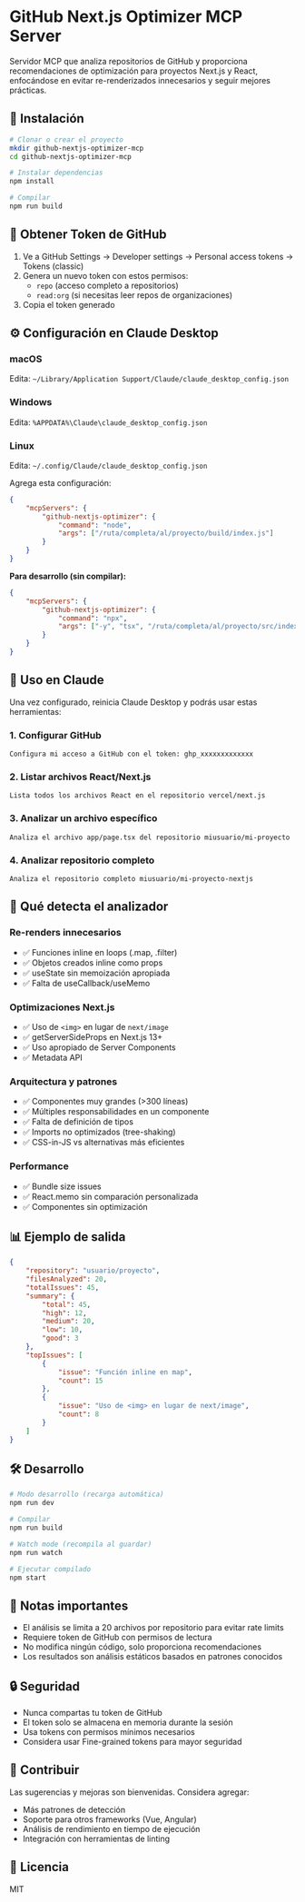 # GitHub Next.js Optimizer MCP Server

Servidor MCP que analiza repositorios de GitHub y proporciona recomendaciones de optimización para proyectos Next.js y React, enfocándose en evitar re-renderizados innecesarios y seguir mejores prácticas.

## 🚀 Instalación

```bash
# Clonar o crear el proyecto
mkdir github-nextjs-optimizer-mcp
cd github-nextjs-optimizer-mcp

# Instalar dependencias
npm install

# Compilar
npm run build
```

## 🔑 Obtener Token de GitHub

1. Ve a GitHub Settings → Developer settings → Personal access tokens → Tokens (classic)
2. Genera un nuevo token con estos permisos:
    - `repo` (acceso completo a repositorios)
    - `read:org` (si necesitas leer repos de organizaciones)
3. Copia el token generado

## ⚙️ Configuración en Claude Desktop

### macOS

Edita: `~/Library/Application Support/Claude/claude_desktop_config.json`

### Windows

Edita: `%APPDATA%\Claude\claude_desktop_config.json`

### Linux

Edita: `~/.config/Claude/claude_desktop_config.json`

Agrega esta configuración:

```json
{
    "mcpServers": {
        "github-nextjs-optimizer": {
            "command": "node",
            "args": ["/ruta/completa/al/proyecto/build/index.js"]
        }
    }
}
```

**Para desarrollo (sin compilar):**

```json
{
    "mcpServers": {
        "github-nextjs-optimizer": {
            "command": "npx",
            "args": ["-y", "tsx", "/ruta/completa/al/proyecto/src/index.ts"]
        }
    }
}
```

## 📖 Uso en Claude

Una vez configurado, reinicia Claude Desktop y podrás usar estas herramientas:

### 1. Configurar GitHub

```
Configura mi acceso a GitHub con el token: ghp_xxxxxxxxxxxxx
```

### 2. Listar archivos React/Next.js

```
Lista todos los archivos React en el repositorio vercel/next.js
```

### 3. Analizar un archivo específico

```
Analiza el archivo app/page.tsx del repositorio miusuario/mi-proyecto
```

### 4. Analizar repositorio completo

```
Analiza el repositorio completo miusuario/mi-proyecto-nextjs
```

## 🎯 Qué detecta el analizador

### Re-renders innecesarios

-   ✅ Funciones inline en loops (.map, .filter)
-   ✅ Objetos creados inline como props
-   ✅ useState sin memoización apropiada
-   ✅ Falta de useCallback/useMemo

### Optimizaciones Next.js

-   ✅ Uso de `<img>` en lugar de `next/image`
-   ✅ getServerSideProps en Next.js 13+
-   ✅ Uso apropiado de Server Components
-   ✅ Metadata API

### Arquitectura y patrones

-   ✅ Componentes muy grandes (>300 líneas)
-   ✅ Múltiples responsabilidades en un componente
-   ✅ Falta de definición de tipos
-   ✅ Imports no optimizados (tree-shaking)
-   ✅ CSS-in-JS vs alternativas más eficientes

### Performance

-   ✅ Bundle size issues
-   ✅ React.memo sin comparación personalizada
-   ✅ Componentes sin optimización

## 📊 Ejemplo de salida

```json
{
    "repository": "usuario/proyecto",
    "filesAnalyzed": 20,
    "totalIssues": 45,
    "summary": {
        "total": 45,
        "high": 12,
        "medium": 20,
        "low": 10,
        "good": 3
    },
    "topIssues": [
        {
            "issue": "Función inline en map",
            "count": 15
        },
        {
            "issue": "Uso de <img> en lugar de next/image",
            "count": 8
        }
    ]
}
```

## 🛠️ Desarrollo

```bash
# Modo desarrollo (recarga automática)
npm run dev

# Compilar
npm run build

# Watch mode (recompila al guardar)
npm run watch

# Ejecutar compilado
npm start
```

## 📝 Notas importantes

-   El análisis se limita a 20 archivos por repositorio para evitar rate limits
-   Requiere token de GitHub con permisos de lectura
-   No modifica ningún código, solo proporciona recomendaciones
-   Los resultados son análisis estáticos basados en patrones conocidos

## 🔒 Seguridad

-   Nunca compartas tu token de GitHub
-   El token solo se almacena en memoria durante la sesión
-   Usa tokens con permisos mínimos necesarios
-   Considera usar Fine-grained tokens para mayor seguridad

## 🤝 Contribuir

Las sugerencias y mejoras son bienvenidas. Considera agregar:

-   Más patrones de detección
-   Soporte para otros frameworks (Vue, Angular)
-   Análisis de rendimiento en tiempo de ejecución
-   Integración con herramientas de linting

## 📄 Licencia

MIT
